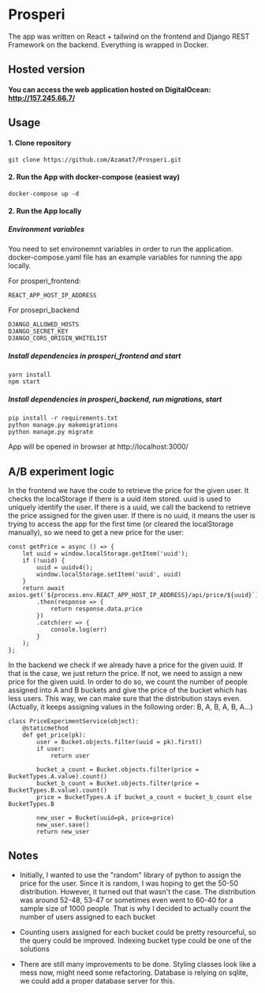 # Prosperi
The app was written on React + tailwind on the frontend and Django REST Framework on the backend. Everything is wrapped in Docker.

## Hosted version

#### You can access the web application hosted on DigitalOcean: http://157.245.66.7/


## Usage

#### 1. Clone repository
    git clone https://github.com/Azamat7/Prosperi.git

#### 2. Run the App with docker-compose (easiest way)
    docker-compose up -d

#### 2. Run the App locally 
##### Environment variables
You need to set environemnt variables in order to run the application.
docker-compose.yaml file has an example variables for running the app locally.

For prosperi_frontend: 

    REACT_APP_HOST_IP_ADDRESS

For prosepri_backend

    DJANGO_ALLOWED_HOSTS
    DJANGO_SECRET_KEY
    DJANGO_CORS_ORIGIN_WHITELIST

##### Install dependencies in prosperi_frontend and start
    yarn install
    npm start

   ##### Install dependencies in prosperi_backend, run migrations, start
    pip install -r requirements.txt
    python manage.py makemigrations
    python manage.py migrate
   
App will be opened in browser at http://localhost:3000/

## A/B experiment logic
In the frontend we have the code to retrieve the price for the given user. It checks the localStorage if there is a uuid item stored. uuid is used to uniquely identify the user. If there is a uuid, we call the backend to retrieve the price assigned for the given user. If there is no uuid, it means the user is trying to access the app for the first time (or cleared the localStorage manually), so we need to get a new price for the user:

    const getPrice = async () => {
	    let uuid = window.localStorage.getItem('uuid');
		if (!uuid) {
			uuid = uuidv4();
			window.localStorage.setItem('uuid', uuid)
		}
		return await axios.get(`${process.env.REACT_APP_HOST_IP_ADDRESS}/api/price/${uuid}`)
			.then(response => {
				return response.data.price
			})
			.catch(err => {
				console.log(err)
			}
		);
	};

In the backend we check if we already have a price for the given uuid. If that is the case, we just return the price. If not, we need to assign a new price for the given uuid. In order to do so, we count the number of people assigned into A and B buckets and give the price of the bucket which has less users. This way, we can make sure that the distribution stays even. (Actually, it keeps assigning values in the following order: B, A, B, A, B, A...)

    class PriceExperimentService(object):
	    @staticmethod
	    def get_price(pk):
		    user = Bucket.objects.filter(uuid = pk).first()
		    if user:
			    return user
			
			bucket_a_count = Bucket.objects.filter(price = BucketTypes.A.value).count()
			bucket_b_count = Bucket.objects.filter(price = BucketTypes.B.value).count()
			price = BucketTypes.A if bucket_a_count < bucket_b_count else BucketTypes.B
				
			new_user = Bucket(uuid=pk, price=price)
			new_user.save()
			return new_user

## Notes

 - Initially, I wanted to use the "random" library of python to assign
   the price for the user. Since it is random, I was hoping to get the
   50-50 distribution. However, it turned out that wasn't the case. The distribution was around 52-48, 53-47 or sometimes even went to 60-40 for a sample size of 1000 people. That is why I decided to actually count the number of users assigned to each bucket
  
- Counting users assigned for each bucket could be pretty resourceful, so the query could be improved. Indexing bucket type could be one of the solutions
- There are still many improvements to be done. Styling classes look like a mess now, might need some refactoring. Database is relying on sqlite, we could add a proper database server for this. 
